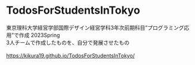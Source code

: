# TodosForStudentsInTokyo

東京理科大学経営学部国際デザイン経営学科3年次前期科目”プログラミング応用”で作成 2023Spring</br>
3人チームで作成したものを、自分で発展させたもの</br></br>
https://kikura19.github.io/TodosForStudentsInTokyo/
